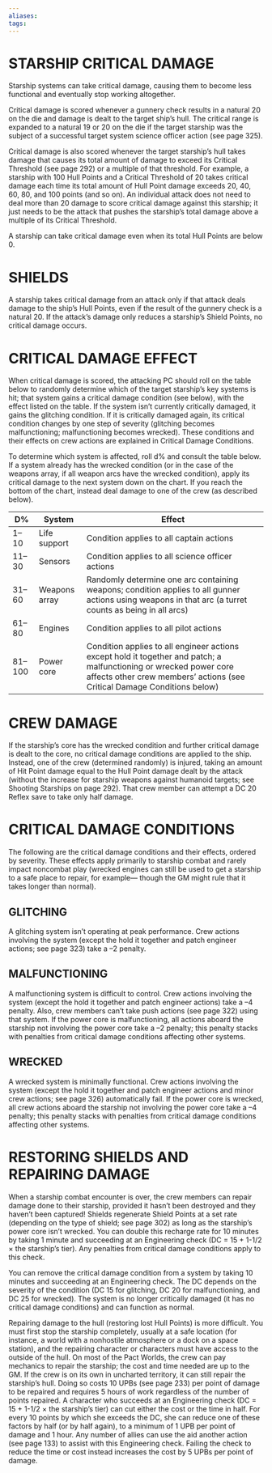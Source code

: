 ```yaml
---
aliases: 
tags: 
---
```

# STARSHIP CRITICAL DAMAGE

Starship systems can take critical damage, causing them to become less functional and eventually stop working altogether.  
  
Critical damage is scored whenever a gunnery check results in a natural 20 on the die and damage is dealt to the target ship’s hull. The critical range is expanded to a natural 19 or 20 on the die if the target starship was the subject of a successful target system science officer action (see page 325).  
  
Critical damage is also scored whenever the target starship’s hull takes damage that causes its total amount of damage to exceed its Critical Threshold (see page 292) or a multiple of that threshold. For example, a starship with 100 Hull Points and a Critical Threshold of 20 takes critical damage each time its total amount of Hull Point damage exceeds 20, 40, 60, 80, and 100 points (and so on). An individual attack does not need to deal more than 20 damage to score critical damage against this starship; it just needs to be the attack that pushes the starship’s total damage above a multiple of its Critical Threshold.  
  
A starship can take critical damage even when its total Hull Points are below 0. 

# SHIELDS

A starship takes critical damage from an attack only if that attack deals damage to the ship’s Hull Points, even if the result of the gunnery check is a natural 20. If the attack’s damage only reduces a starship’s Shield Points, no critical damage occurs. 

# CRITICAL DAMAGE EFFECT

When critical damage is scored, the attacking PC should roll on the table below to randomly determine which of the target starship’s key systems is hit; that system gains a critical damage condition (see below), with the effect listed on the table. If the system isn’t currently critically damaged, it gains the glitching condition. If it is critically damaged again, its critical condition changes by one step of severity (glitching becomes malfunctioning; malfunctioning becomes wrecked). These conditions and their effects on crew actions are explained in Critical Damage Conditions.  
  
To determine which system is affected, roll d% and consult the table below. If a system already has the wrecked condition (or in the case of the weapons array, if all weapon arcs have the wrecked condition), apply its critical damage to the next system down on the chart. If you reach the bottom of the chart, instead deal damage to one of the crew (as described below).

| D%     | System        | Effect                                                                                                                                                                                         |
|--------|---------------|------------------------------------------------------------------------------------------------------------------------------------------------------------------------------------------------|
| 1–10   | Life support  | Condition applies to all captain actions                                                                                                                                                       |
| 11–30  | Sensors       | Condition applies to all science officer actions                                                                                                                                               |
| 31–60  | Weapons array | Randomly determine one arc containing weapons; condition applies to all gunner actions using weapons in that arc (a turret counts as being in all arcs)                                        |
| 61–80  | Engines       | Condition applies to all pilot actions                                                                                                                                                         |
| 81–100 | Power core    | Condition applies to all engineer actions except hold it together and patch; a malfunctioning or wrecked power core affects other crew members’ actions (see Critical Damage Conditions below) |

# CREW DAMAGE

If the starship’s core has the wrecked condition and further critical damage is dealt to the core, no critical damage conditions are applied to the ship. Instead, one of the crew (determined randomly) is injured, taking an amount of Hit Point damage equal to the Hull Point damage dealt by the attack (without the increase for starship weapons against humanoid targets; see Shooting Starships on page 292). That crew member can attempt a DC 20 Reflex save to take only half damage. 

# CRITICAL DAMAGE CONDITIONS

The following are the critical damage conditions and their effects, ordered by severity. These effects apply primarily to starship combat and rarely impact noncombat play (wrecked engines can still be used to get a starship to a safe place to repair, for example— though the GM might rule that it takes longer than normal). 

## GLITCHING

A glitching system isn’t operating at peak performance. Crew actions involving the system (except the hold it together and patch engineer actions; see page 323) take a –2 penalty. 

## MALFUNCTIONING

A malfunctioning system is difficult to control. Crew actions involving the system (except the hold it together and patch engineer actions) take a –4 penalty. Also, crew members can’t take push actions (see page 322) using that system. If the power core is malfunctioning, all actions aboard the starship not involving the power core take a –2 penalty; this penalty stacks with penalties from critical damage conditions affecting other systems. 

## WRECKED

A wrecked system is minimally functional. Crew actions involving the system (except the hold it together and patch engineer actions and minor crew actions; see page 326) automatically fail. If the power core is wrecked, all crew actions aboard the starship not involving the power core take a –4 penalty; this penalty stacks with penalties from critical damage conditions affecting other systems. 

# RESTORING SHIELDS AND REPAIRING DAMAGE

When a starship combat encounter is over, the crew members can repair damage done to their starship, provided it hasn’t been destroyed and they haven’t been captured! Shields regenerate Shield Points at a set rate (depending on the type of shield; see page 302) as long as the starship’s power core isn’t wrecked. You can double this recharge rate for 10 minutes by taking 1 minute and succeeding at an Engineering check (DC = 15 + 1-1/2 × the starship’s tier). Any penalties from critical damage conditions apply to this check.  
  
You can remove the critical damage condition from a system by taking 10 minutes and succeeding at an Engineering check. The DC depends on the severity of the condition (DC 15 for glitching, DC 20 for malfunctioning, and DC 25 for wrecked). The system is no longer critically damaged (it has no critical damage conditions) and can function as normal.  
  
Repairing damage to the hull (restoring lost Hull Points) is more difficult. You must first stop the starship completely, usually at a safe location (for instance, a world with a nonhostile atmosphere or a dock on a space station), and the repairing character or characters must have access to the outside of the hull. On most of the Pact Worlds, the crew can pay mechanics to repair the starship; the cost and time needed are up to the GM. If the crew is on its own in uncharted territory, it can still repair the starship’s hull. Doing so costs 10 UPBs (see page 233) per point of damage to be repaired and requires 5 hours of work regardless of the number of points repaired. A character who succeeds at an Engineering check (DC = 15 + 1-1/2 × the starship’s tier) can cut either the cost or the time in half. For every 10 points by which she exceeds the DC, she can reduce one of these factors by half (or by half again), to a minimum of 1 UPB per point of damage and 1 hour. Any number of allies can use the aid another action (see page 133) to assist with this Engineering check. Failing the check to reduce the time or cost instead increases the cost by 5 UPBs per point of damage.
